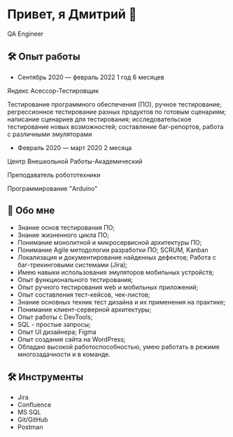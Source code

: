 # Привет, я Дмитрий 👋


QA Engineer  

## 🛠 Опыт работы
*   Сентябрь 2020 — февраль 2022
1 год 6 месяцев

Яндекс
Асессор-Тестировщик

Тестирование программного обеспечения (ПО), ручное тестирование; регрессионное тестирование разных продуктов по готовым сценариям; 
написание сценариев для тестирования; исследовательское тестирование новых возможностей; составление баг-репортов, 
работа с различными эмуляторами

*   Февраль 2020 — март 2020
2 месяца
 
Центр Внешкольной Работы-Академический

Преподаватель робототехники

Программирование "Arduino"



## 🙂 Обо мне
*   Знание основ тестирования ПО;
*   Знание жизненного цикла ПО;
*   Понимание монолитной и микросервисной архитектуры ПО;
*   Понимание Agile методологии разработки ПО; SCRUM, Kanban
*   Локализация и документирование найденных дефектов; Работа с баг-трекинговыми системами (Jira);
*   Имею навыки использования эмуляторов мобильных устройств;
*   Опыт функционального тестирования;
*   Опыт ручного тестирования web и мобильных приложений;
*   Опыт составления тест-кейсов, чек-листов;
*   Знание основных техник тест дизайна и их применения на практике;
*   Понимание клиент-серверной архитектуры;
*   Опыт работы с DevTools;
*   SQL - простые запросы;
*   Опыт UI дизайнера; Figma
*   Опыт создания сайта на WordPress;
*   Обладаю высокой работоспособностью, умею работать в режиме многозадачности и в команде.

## 🛠 Инструменты
*   Jira
*   Confluence
*   MS SQL
*   Git/GitHub
*   Postman

